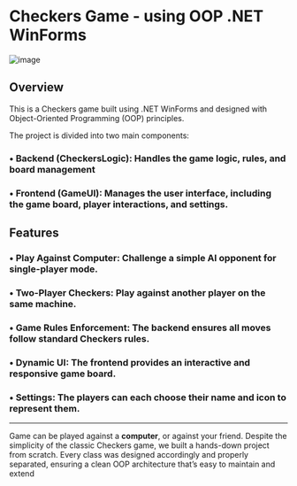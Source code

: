 # Checkers Game - using OOP .NET WinForms

![image](https://github.com/user-attachments/assets/d0d65c4a-7d9f-4490-892e-9284361f0782)

## Overview

This is a Checkers game built using .NET WinForms and designed with Object-Oriented Programming (OOP) principles.

The project is divided into two main components:

### • **Backend (CheckersLogic)**: Handles the game logic, rules, and board management
### • **Frontend (GameUI)**: Manages the user interface, including the game board, player interactions, and settings.

## Features
### • **Play Against Computer**: Challenge a simple AI opponent for single-player mode.
### • **Two-Player Checkers**: Play against another player on the same machine.
### • **Game Rules Enforcement**: The backend ensures all moves follow standard Checkers rules.
### • **Dynamic UI**: The frontend provides an interactive and responsive game board.
### • **Settings**: The players can each choose their name and icon to represent them.

---

Game can be played against a **computer**, or against your friend.
Despite the simplicity of the classic Checkers game, we built a hands-down project from scratch. Every class was designed accordingly and properly separated, ensuring a clean OOP architecture that’s easy to maintain and extend
